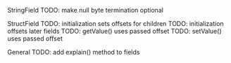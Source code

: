 StringField
TODO: make null byte termination optional

StructField
TODO: initialization sets offsets for children
TODO: initialization offsets later fields
TODO: getValue() uses passed offset
TODO: setValue() uses passed offset

General
TODO: add explain() method to fields